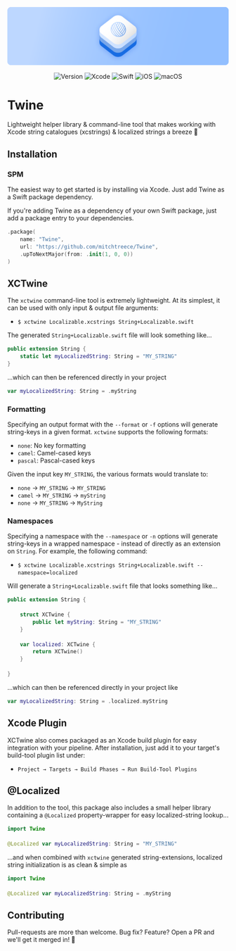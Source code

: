 ![Twine](Assets/Banner.png)

<div align="center">

![Version](https://img.shields.io/badge/Version-1.0.2-BDD7FF.svg?style=for-the-badge&labelColor=166CE3)
![Xcode](https://img.shields.io/badge/Xcode-15-BDD7FF.svg?style=for-the-badge&labelColor=166CE3)
![Swift](https://img.shields.io/badge/Swift-5.9-BDD7FF.svg?style=for-the-badge&labelColor=166CE3)
![iOS](https://img.shields.io/badge/iOS-15+-BDD7FF.svg?style=for-the-badge&labelColor=166CE3)
![macOS](https://img.shields.io/badge/macOS-13+-BDD7FF.svg?style=for-the-badge&labelColor=166CE3)

</div>

# Twine

Lightweight helper library & command-line tool that makes working
with Xcode string catalogues (xcstrings) & localized strings a breeze 🧶

## Installation

### SPM

The easiest way to get started is by installing via Xcode. 
Just add Twine as a Swift package dependency.

If you're adding Twine as a dependency of your own Swift package, 
just add a package entry to your dependencies.

```swift
.package(
    name: "Twine",
    url: "https://github.com/mitchtreece/Twine",
    .upToNextMajor(from: .init(1, 0, 0))
)
```

## XCTwine

The `xctwine` command-line tool is extremely lightweight.
At its simplest, it can be used with only input & output file arguments:

- `$ xctwine Localizable.xcstrings String+Localizable.swift`

The generated `String+Localizable.swift` file will look something like...

```swift
public extension String {
    static let myLocalizedString: String = "MY_STRING"
}
```

...which can then be referenced directly in your project

```swift
var myLocalizedString: String = .myString
```

### Formatting

Specifying an output format with the `--format` or `-f` options
will generate string-keys in a given format. `xctwine` supports
the following formats:

- `none`: No key formatting
- `camel`: Camel-cased keys
- `pascal`: Pascal-cased keys

Given the input key `MY_STRING`, the various formats would translate to:

- `none` → `MY_STRING` → `MY_STRING`
- `camel` → `MY_STRING` → `myString`
- `none` → `MY_STRING` → `MyString`

### Namespaces

Specifying a namespace with the `--namespace` or `-n` options
will generate string-keys in a wrapped namespace - instead of
directly as an extension on `String`. For example, the following
command:

- `$ xctwine Localizable.xcstrings String+Localizable.swift --namespace=localized`

Will generate a `String+Localizable.swift` file that looks something like...

```swift
public extension String {

    struct XCTwine {
        public let myString: String = "MY_STRING"
    }

    var localized: XCTwine {
        return XCTwine()
    }

}
```

...which can then be referenced directly in your project like

```swift
var myLocalizedString: String = .localized.myString
```

## Xcode Plugin

XCTwine also comes packaged as an Xcode build plugin 
for easy integration with your pipeline. After installation, 
just add it to your target's build-tool plugin list under:

- `Project → Targets → Build Phases → Run Build-Tool Plugins`

## @Localized

In addition to the tool, this package also includes a small
helper library containing a `@Localized` property-wrapper for easy 
localized-string lookup...

```swift
import Twine

@Localized var myLocalizedString: String = "MY_STRING"
```

...and when combined with `xctwine` generated string-extensions,
localized string initialization is as clean & simple as

```swift
import Twine

@Localized var myLocalizedString: String = .myString
```

## Contributing

Pull-requests are more than welcome. 
Bug fix? Feature? Open a PR and we'll get it merged in! 🎉

